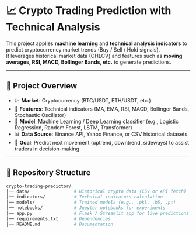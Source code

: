 # 📈 Crypto Trading Prediction with Technical Analysis

This project applies **machine learning** and **technical analysis indicators** to predict cryptocurrency market trends (Buy / Sell / Hold signals).  
It leverages historical market data (OHLCV) and features such as **moving averages, RSI, MACD, Bollinger Bands, etc.** to generate predictions.  

---

## 📌 Project Overview
- 💹 **Market**: Cryptocurrency (BTC/USDT, ETH/USDT, etc.)  
- 🧮 **Features**: Technical indicators (MA, EMA, RSI, MACD, Bollinger Bands, Stochastic Oscillator)  
- 🧠 **Model**: Machine Learning / Deep Learning classifier (e.g., Logistic Regression, Random Forest, LSTM, Transformer)  
- 📊 **Data Source**: Binance API, Yahoo Finance, or CSV historical datasets  
- 🎯 **Goal**: Predict next movement (uptrend, downtrend, sideways) to assist traders in decision-making  

---

## 📂 Repository Structure
```bash
crypto-trading-predictor/
│── data/                 # Historical crypto data (CSV or API fetch)
│── indicators/           # Technical indicators calculation
│── models/               # Trained models (e.g., .pkl, .h5, .pt)
│── notebooks/            # Jupyter notebooks for experiments
│── app.py                # Flask / Streamlit app for live predictions
│── requirements.txt      # Dependencies
│── README.md             # Documentation
